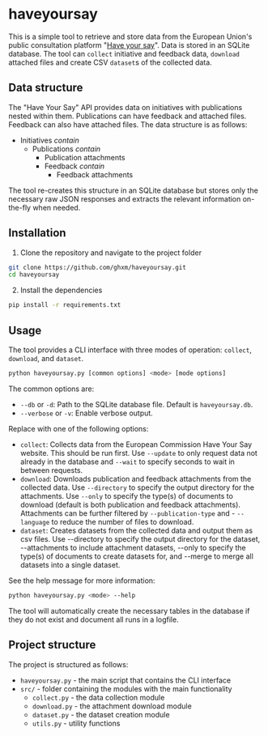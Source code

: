 # haveyoursay

This is a simple tool to retrieve and store data from the European Union's public consultation platform "[Have your say](https://ec.europa.eu/info/law/better-regulation/)". Data is stored in an SQLite database. The tool can `collect` initiative and feedback data, `download` attached files and create CSV `dataset`s of the collected data.

## Data structure

The "Have Your Say" API provides data on initiatives with publications nested within them. Publications can have feedback and attached files. Feedback can also have attached files. The data structure is as follows:

- Initiatives *contain*
  - Publications *contain*
    - Publication attachments
    - Feedback *contain*
      - Feedback attachments

The tool re-creates this structure in an SQLite database but stores only the necessary raw JSON responses and extracts the relevant information on-the-fly when needed.


## Installation

1. Clone the repository and navigate to the project folder

```bash
git clone https://github.com/ghxm/haveyoursay.git
cd haveyoursay
```

2. Install the dependencies

```bash
pip install -r requirements.txt
```

## Usage

The tool provides a CLI interface with three modes of operation: `collect`, `download`, and `dataset`.

```bash
python haveyoursay.py [common options] <mode> [mode options]
```

The common options are:

- `--db` or `-d`: Path to the SQLite database file. Default is `haveyoursay.db`.
- `--verbose` or `-v`: Enable verbose output.

Replace <mode> with one of the following options:  

- `collect`: Collects data from the European Commission Have Your Say website. This should be run first. Use `--update` to only request data not already in the database and `--wait` to specify seconds to wait in between requests.
- `download`: Downloads publication and feedback attachments from the collected data. Use `--directory` to specify the output directory for the attachments. Use `--only` to specify the type(s) of documents to download (default is both publication and feedback attachments). Attachments can be further filtered by `--publication-type` and - `--language` to reduce the number of files to download.
- `dataset`: Creates datasets from the collected data and output them as csv files. Use --directory to specify the output directory for the dataset, --attachments to include attachment datasets, --only to specify the type(s) of documents to create datasets for, and --merge to merge all datasets into a single dataset. 

See the help message for more information:

```bash
python haveyoursay.py <mode> --help
```

The tool will automatically create the necessary tables in the database if they do not exist and document all runs in a logfile.

## Project structure

The project is structured as follows:

- `haveyoursay.py` - the main script that contains the CLI interface
- `src/` - folder containing the modules with the main functionality
  - `collect.py` - the data collection module
  - `download.py` - the attachment download module
  - `dataset.py` - the dataset creation module
  - `utils.py` - utility functions


